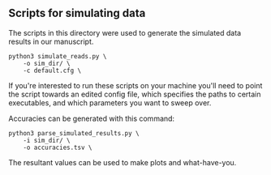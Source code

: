 ## Scripts for simulating data

The scripts in this directory were used to generate the simulated data results in our manuscript.

`python3 simulate_reads.py \ `  
`    -o sim_dir/ \ `  
`    -c default.cfg \ `  

If you're interested to run these scripts on your machine you'll need to point the script towards an edited config file, which specifies the paths to certain executables, and which parameters you want to sweep over.

Accuracies can be generated with this command:

`python3 parse_simulated_results.py \ `  
`    -i sim_dir/ \ `  
`    -o accuracies.tsv \ `  

The resultant values can be used to make plots and what-have-you.
